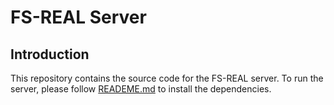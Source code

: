 # FS-REAL Server

## Introduction
This repository contains the source code for the FS-REAL server.
To run the server, please follow [READEME.md](https://github.com/alibaba/FederatedScope#readme) to install the dependencies. 
